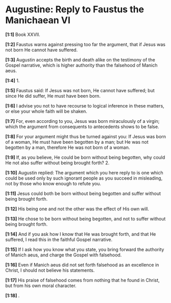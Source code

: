 # Augustine: Reply to Faustus the Manichaean VI

**[1:1]** Book XXVII.

**[1:2]** Faustus warns against pressing too far the argument, that if Jesus was not born He cannot have suffered.

**[1:3]** Augustin accepts the birth and death alike on the testimony of the Gospel narrative, which is higher authority than the falsehood of Manich aeus.

**[1:4]** 1.

**[1:5]** Faustus said: If Jesus was not born, He cannot have suffered; but since He did suffer, He must have been born.

**[1:6]** I advise you not to have recourse to logical inference in these matters, or else your whole faith will be shaken.

**[1:7]** For, even according to you, Jesus was born miraculously of a virgin; which the argument from consequents to antecedents shows to be false.

**[1:8]** For your argument might thus be turned against you: If Jesus was born of a woman, He must have been begotten by a man; but He was not begotten by a man, therefore He was not born of a woman.

**[1:9]** If, as you believe, He could be born without being begotten, why could He not also suffer without being brought forth?  2.

**[1:10]** Augustin replied: The argument which you here reply to is one which could be used only by such ignorant people as you succeed in misleading, not by those who know enough to refute you.

**[1:11]** Jesus could both be born without being begotten and suffer without being brought forth.

**[1:12]** His being one and not the other was the effect of His own will.

**[1:13]** He chose to be born without being begotten, and not to suffer without being brought forth.

**[1:14]** And if you ask how I know that He was brought forth, and that He suffered, I read this in the faithful Gospel narrative.

**[1:15]** If I ask how you know what you state, you bring forward the authority of Manich aeus, and charge the Gospel with falsehood.

**[1:16]** Even if Manich aeus did not set forth falsehood as an excellence in Christ, I should not believe his statements.

**[1:17]** His praise of falsehood comes from nothing that he found in Christ, but from his own moral character.

**[1:18]** .

